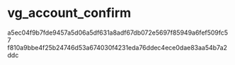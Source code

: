 vg_account_confirm
==================

a5ec04f9b7fde9457a5d06a5df631a8adf67db072e5697f85949a6fef509fc57
f810a9bbe4f25b24746d53a674030f4231eda76ddec4ece0dae83aa54b7a2ddc
